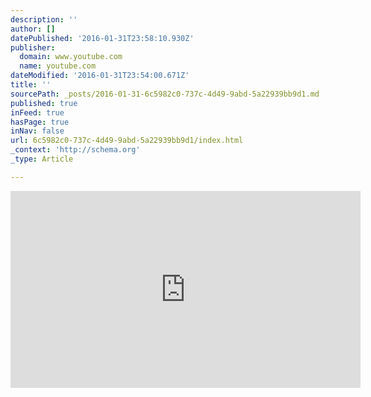 ```yaml
---
description: ''
author: []
datePublished: '2016-01-31T23:58:10.930Z'
publisher:
  domain: www.youtube.com
  name: youtube.com
dateModified: '2016-01-31T23:54:00.671Z'
title: ''
sourcePath: _posts/2016-01-31-6c5982c0-737c-4d49-9abd-5a22939bb9d1.md
published: true
inFeed: true
hasPage: true
inNav: false
url: 6c5982c0-737c-4d49-9abd-5a22939bb9d1/index.html
_context: 'http://schema.org'
_type: Article

---
```

<iframe width="560" height="315" src="https://www.youtube.com/embed/3lF8ExEo7Fs" frameborder="0" allowfullscreen="allowfullscreen" style=""></iframe>